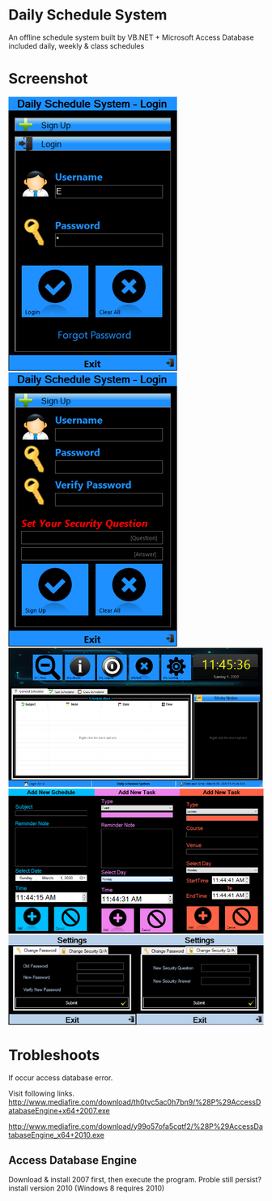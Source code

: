 # Daily Schedule System
An offline schedule system built by VB.NET + Microsoft Access Database
included daily, weekly & class schedules

# Screenshot
![Alt text](/screenshots/Login.png?raw=true "MaiLoginnAbout")
![Alt text](/screenshots/Signup.png?raw=true "Signup")
![Alt text](/screenshots/Main.png?raw=true "Main")
![Alt text](/screenshots/Add_Schedules.png?raw=true "Add Schedules")
![Alt text](/screenshots/Settings.png?raw=true "Settings")

# Trobleshoots
If occur access database error.

Visit following links.
http://www.mediafire.com/download/th0tvc5ac0h7bn9/%28P%29AccessDatabaseEngine+x64+2007.exe

http://www.mediafire.com/download/y99o57ofa5cqtf2/%28P%29AccessDatabaseEngine_x64+2010.exe

## Access Database Engine
Download & install 2007 first, then execute the program.
Proble still persist? install version 2010 (Windows 8 requires 2010)


